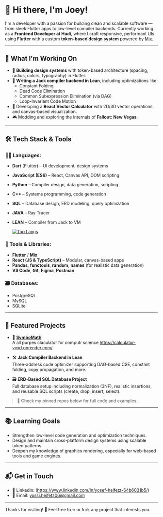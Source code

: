 # 👋 Hi there, I'm Joey!

I'm a developer with a passion for building clean and scalable software — from sleek Flutter apps to low-level compiler backends. Currently working as a **Frontend Developer at Hudi**, where I craft responsive, performant UIs using **Flutter** with a custom **token-based design system** powered by [Mix](https://pub.dev/packages/mix).

---

## 🚀 What I'm Working On

- 🧩 **Building design systems** with token-based architecture (spacing, radius, colors, typography) in Flutter.
- 🔧 **Writing a Jack compiler backend in Lean**, including optimizations like:
  - Constant Folding
  - Dead Code Elimination
  - Common Subexpression Elimination (via DAG)
  - Loop-Invariant Code Motion
- 🧮 Developing a **React Vector Calculator** with 2D/3D vector operations and canvas-based visualization.
- 🎮 Modding and exploring the internals of **Fallout: New Vegas**.

---

## 🛠️ Tech Stack & Tools

### 👨‍💻 Languages:
- **Dart** (Flutter) – UI development, design systems
- **JavaScript (ES6)** – React, Canvas API, DOM scripting
- **Python** – Compiler design, data generation, scripting
- **C++** – Systems programming, code generation
- **SQL** – Database design, ERD modeling, query optimization
- **JAVA** – Ray Tracer
- **LEAN** – Compiler from Jack to VM

  [![Top Langs](https://github-readme-stats.vercel.app/api/top-langs/?username=joey486)]([https://github.com/anuraghazra/github-readme-stats](https://github-readme-stats.vercel.app/api/top-langs/?username=joey486))

### 🧰 Tools & Libraries:
- **Flutter** / **Mix**
- **React (JS & TypeScript)** – Modular, canvas-based apps
- **Pandas**, **functools**, **random**, **names** (for realistic data generation)
- **VS Code**, **Git**, **Figma**, **Postman**

### 🗃️ Databases:
- PostgreSQL
- MySQL
- SQLite

---

## 📂 Featured Projects

- 🎯 **[SymboMath](https://github.com/joey486/Calculator)**  
  A all purpes claculator for computr science
  https://calculator-vvxd.onrender.com/

- 🛠️ **Jack Compiler Backend in Lean**  
  Three-address code optimizer supporting DAG-based CSE, constant folding, copy propagation, and more.

- 🗃️ **ERD-Based SQL Database Project**  
  Full database setup including normalization (3NF), realistic insertions, and reusable SQL scripts (create, drop, insert, select).

> 📌 Check my pinned repos below for full code and examples.

---

## 📚 Learning Goals

- Strengthen low-level code generation and optimization techniques.
- Design and maintain cross-platform design systems using scalable token patterns.
- Deepen my knowledge of graphics rendering, especially for web-based tools and game engines.

---

## 📬 Get in Touch

- 💼 LinkedIn: (https://www.linkedin.com/in/yosef-heifetz-64b6031b5/)
- 📧 Email: yossi.heifetz06@gmail.com


---

Thanks for visiting! 🙌 Feel free to ⭐️ or fork any project that interests you.
